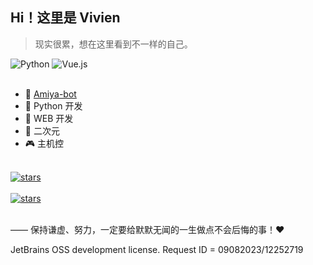 ## Hi！这里是 Vivien

> 现实很累，想在这里看到不一样的自己。

<div>
    <img alt="Python" src="https://img.shields.io/badge/Python-%232b5b84?logo=python&logoColor=white">
    <img alt="Vue.js" src="https://img.shields.io/badge/Vue.js-%2334495e?logo=vue.js">
</div>
<br>

- 🐰 [Amiya-bot](https://github.com/AmiyaBot) 
- 🐍 Python 开发
- 🐝 WEB 开发
- 👻 二次元
- 🎮 主机控

<br>
<a href="https://github.com/AmiyaBot/Amiya-Bot" target="_blank">
    <img alt="stars" style="display: block"
         src="https://github-readme-stats.anuraghazra1.vercel.app/api/pin/?username=AmiyaBot&repo=Amiya-bot&theme=material-palenight"/>
</a>
<br>
<a href="https://github.com/AmiyaBot/Amiya-Bot-core" target="_blank">
    <img alt="stars" style="display: block"
         src="https://github-readme-stats.anuraghazra1.vercel.app/api/pin/?username=AmiyaBot&repo=Amiya-Bot-core&theme=material-palenight"/>
</a>
<br>

—— 保持谦虚、努力，一定要给默默无闻的一生做点不会后悔的事！❤️

JetBrains OSS development license. Request ID = 09082023/12252719
